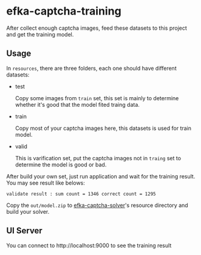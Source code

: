 # efka-captcha-training
After collect enough captcha images, feed these datasets to this project and get the training model.

## Usage

In `resources`, there are three folders, each one should have different datasets:

- test

  Copy some images from `train` set, this set is mainly to determine whether it's good that the model fited traing data.

- train

  Copy most of your captcha images here, this datasets is used for train model.

- valid

  This is varification set, put the captcha images not in `traing` set to determine the model is good or bad. 

After build your own set, just run application and wait for the training result. You may see result like belows:

```
validate result : sum count = 1346 correct count = 1295
```

Copy the `out/model.zip` to [efka-captcha-solver](https://github.com/g-eleutheriou/efka-captcha-solver-dl4j/blob/master/efka-captcha-solver/README.md)'s resource directory and build your solver.

## UI Server

You can connect to http://localhost:9000 to see the training result
